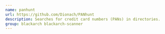 ```yaml
---
name: panhunt
url: https://github.com/Dionach/PANhunt
description: Searches for credit card numbers (PANs) in directories.
group: blackarch blackarch-scanner
---
```

